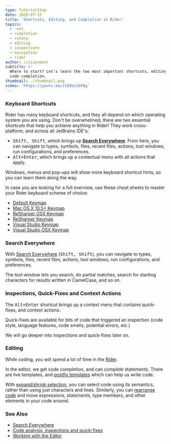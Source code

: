 ```yaml
---
type: TutorialStep
date: 2020-07-15
title: 'Shortcuts, Editing, and Completion in Rider'
topics:
  - .net
  - completion
  - csharp
  - editing
  - inspections
  - navigation
  - rider
author: citizenmatt
subtitle: >-
  Where to start? Let's learn the two most important shortcuts, editing, and
  code completion.
thumbnail: ./thumbnail.png
video: 'https://youtu.be/ztQ9ez1bFNg'
---
```


### Keyboard Shortcuts

Rider has many keyboard shortcuts, and they all depend on which operating system you are using. Don't be overwhelmed,
there are two essential shortcuts that help you achieve anything in Rider! They work cross-platform, and across all JetBrains IDE's:

* <kbd>Shift, Shift</kbd>, which brings up <b><a href="https://www.jetbrains.com/help/rider/Searching_Everywhere.html">Search Everywhere</a></b>. From here, you can navigate to types, symbols, files, recent files, actions, tool windows, run configurations, and preferences.
* <kbd>Alt+Enter</kbd>, which brings up a contextual menu with all actions that apply.

Windows, menus and pop-ups will show more keyboard shortcut hints, so you can learn them along the way.

In case you are looking for a full overview, use these cheat sheets to master your Rider keyboard scheme of choice:

- [Default Keymap](https://resources.jetbrains.com/storage/products/rider/docs/Rider_default_win_shortcuts.pdf)
- [Mac OS X 10.5+ Keymap](https://resources.jetbrains.com/storage/products/rider/docs/Rider_macosx_shortcuts.pdf)
- [ReSharper OSX Keymap](https://resources.jetbrains.com/storage/products/rider/docs/Rider_ReSharper_mac_shortcuts.pdf)
- [ReSharper Keymap](https://resources.jetbrains.com/storage/products/rider/docs/Rider_ReSharper_win_shortcuts.pdf)
- [Visual Studio Keymap](https://resources.jetbrains.com/storage/products/rider/docs/Rider_VS_win_shortcuts.pdf)
- [Visual Studio OSX Keymap](https://resources.jetbrains.com/storage/products/rider/docs/Rider_VS_mac_shortcuts.pdf)

### Search Everywhere

With [Search Everywhere](https://www.jetbrains.com/help/rider/Searching_Everywhere.html) (<kbd>Shift, Shift</kbd>),
you can navigate to types, symbols, files, recent files, actions, tool windows, run configurations, and preferences.

The tool window lets you search, do partial matches, search for starting characters for results written in CamelCase, and so on.

### Inspections, Quick-Fixes and Context Actions

The <kbd>Alt+Enter</kbd> shortcut brings up a context menu that contains quick-fixes, and context actions.

Quick-fixes are available for bits of code that triggered an inspection (code style, language features, code smells, potential errors, etc.)

We will go deeper into inspections and quick-fixes later on.

### Editing

While coding, you will spend a lot of time in the [Rider](https://www.jetbrains.com/help/rider/Working_in_the_Editor.html).

In the editor, we get code completion, and can complete statements. There are live templates, and [postfix templates](https://www.jetbrains.com/help/rider/Postfix_Templates.html#list)
which can help us write code.

With [expand/shrink selection](https://www.jetbrains.com/help/rider/Selecting_Text_in_the_Editor.html), you can select code
using its semantics, rather than using just characters and lines. Similarly, you can [rearrange code](https://www.jetbrains.com/help/rider/Coding_Assistance__Moving_Code_Elements.html)
and move expressions, statements, type members, and other elements in your code around.

### See Also

- [Search Everywhere](https://www.jetbrains.com/help/rider/Searching_Everywhere.html)
- [Code analysis, inspections and quick-fixes](https://blog.jetbrains.com/dotnet/2018/05/17/introduction-code-analysis-rider/)
- [Working with the Editor](https://www.jetbrains.com/help/rider/Working_in_the_Editor.html)
